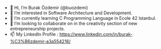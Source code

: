 - 👋 Hi, I’m Burak Özdemir (@buozdemi)
- 👀 I’m interested in Software Architecture and Development.
- 🌱 I’m currently learning C Programming Language in Ecole 42 Istanbul.
- 💞️ I’m looking to collaborate on in the creativity section of new entrepreneurship projects.
- 📫 My LinkedIn Profile : https://www.linkedin.com/in/burak-%C3%B6zdemir-a3a554216/

<!---
For now, I will share my Ecole 42 Istanbul project codes with you.
--->

